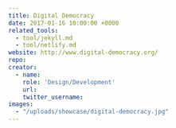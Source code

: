```yaml
---
title: Digital Democracy
date: 2017-01-16 10:00:00 +0000
related_tools:
  - tool/jekyll.md
  - tool/netlify.md
website: http://www.digital-democracy.org/
repo:
creator:
  - name:
    role: 'Design/Development'
    url:
    twitter_username:
images:
  - "/uploads/showcase/digital-democracy.jpg"
---
```

